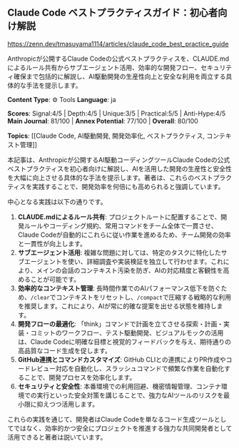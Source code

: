 ## Claude Code ベストプラクティスガイド：初心者向け解説

https://zenn.dev/tmasuyama1114/articles/claude_code_best_practice_guide

Anthropicが公開するClaude Codeの公式ベストプラクティスを、CLAUDE.mdによるルール共有からサブエージェント活用、効率的な開発フロー、セキュリティ確保まで包括的に解説し、AI駆動開発の生産性向上と安全な利用を両立する具体的な手法を提示します。

**Content Type**: ⚙️ Tools
**Language**: ja

**Scores**: Signal:4/5 | Depth:4/5 | Unique:3/5 | Practical:5/5 | Anti-Hype:4/5
**Main Journal**: 81/100 | **Annex Potential**: 77/100 | **Overall**: 80/100

**Topics**: [[Claude Code, AI駆動開発, 開発効率化, ベストプラクティス, コンテキスト管理]]

本記事は、Anthropicが公開するAI駆動コーディングツールClaude Codeの公式ベストプラクティスを初心者向けに解説し、AIを活用した開発の生産性と安全性を大幅に向上させる具体的な手法を提示します。著者は、これらのベストプラクティスを実践することで、開発効率を何倍にも高められると強調しています。

中心となる実践は以下の通りです。
1.  **CLAUDE.mdによるルール共有**: プロジェクトルートに配置することで、開発ルールやコーディング規約、常用コマンドをチーム全体で一貫させ、Claude Codeが自動的にこれらに従い作業を進めるため、チーム開発の効率と一貫性が向上します。
2.  **サブエージェント活用**: 複雑な問題に対しては、特定のタスクに特化したサブエージェントを使い、詳細調査や実装検証を独立して行わせます。これにより、メインの会話のコンテキスト汚染を防ぎ、AIの対応精度と客観性を高めることが可能です。
3.  **効率的なコンテキスト管理**: 長時間作業でのAIパフォーマンス低下を防ぐため、`/clear`でコンテキストをリセットし、`/compact`で圧縮する戦略的な利用を推奨します。これにより、AIが常に的確な提案を出せる状態を維持します。
4.  **開発フローの最適化**: 「think」コマンドで計画を立てさせる探索・計画・実装・コミットのワークフロー、テスト駆動開発、ビジュアルモックの活用は、Claude Codeに明確な目標と視覚的フィードバックを与え、期待通りの高品質なコード生成を促します。
5.  **GitHub連携とコマンドカスタマイズ**: GitHub CLIとの連携によりPR作成やコードレビュー対応を自動化し、スラッシュコマンドで頻繁な作業を自動化することで、開発プロセスを効率化します。
6.  **セキュリティと安全性**: 本番環境での利用回避、機密情報管理、コンテナ環境での実行といった安全対策を講じることで、強力なAIツールのリスクを最小限に抑えつつ活用します。

これらの実践を通じて、開発者はClaude Codeを単なるコード生成ツールとしてではなく、効率的かつ安全にプロジェクトを推進する強力な共同開発者として活用できると著者は説いています。